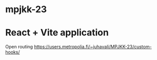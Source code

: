 # mpjkk-23

<h1>React + Vite application</h1>

Open routing https://users.metropolia.fi/~juhavali/MPJKK-23/custom-hooks/
